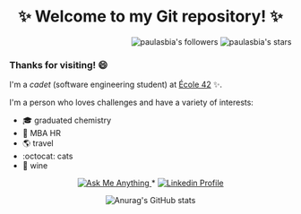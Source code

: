 <h1 align="center"> ✨ Welcome to my Git repository! ✨ </h1>
<p align="right">
	<img alt="paulasbia's followers" src="https://img.shields.io/github/followers/paulasbia?color=blueviolet" />
	<img alt="paulasbia's stars" src="https://img.shields.io/github/stars/paulasbia?color=blueviolet" />

### Thanks for visiting! 😄

I'm a _cadet_ (software engineering student) at [École 42](https://www.42lisboa.com/) ✨.

I'm a person who loves challenges and have a variety of interests:

* 🎓  graduated chemistry
* :handshake: MBA HR
* 🌎  travel
* :octocat: cats
* :wine_glass: wine

 <p align="center">
	<a href="mailto:pds_paula@hotmail.com">
		<img alt="Ask Me Anything" src="https://img.shields.io/badge/-Ask_me_anything-darkviolet?style=flat&logo=Gmail&logoColor=white&link=mailto:pds_paula@hotmail.com" />
	</a>
	<span> * </span>
	<a href="https://www.linkedin.com/in/paula-souza-biazotto-45645b54/">
		<img alt="Linkedin Profile" src="https://img.shields.io/badge/-Linkedin_Profile-0072b1?style=flat&logo=Linkedin&logoColor=white&link=https://https://www.linkedin.com/in/paula-souza-biazotto-45645b54/" />
	</a>
</p>

 <div align="center">

![Anurag's GitHub stats](https://github-readme-stats.vercel.app/api?username=paulasbia&show_icons=true&theme=tokyonight)

</div>
